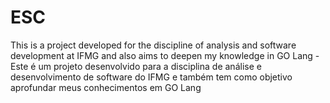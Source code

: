 # ESC
This is a project developed for the discipline of analysis and software development at IFMG and also aims to deepen my knowledge in GO Lang - Este é um projeto desenvolvido para a disciplina de análise e desenvolvimento de software do IFMG e também tem como objetivo aprofundar meus conhecimentos em GO Lang

